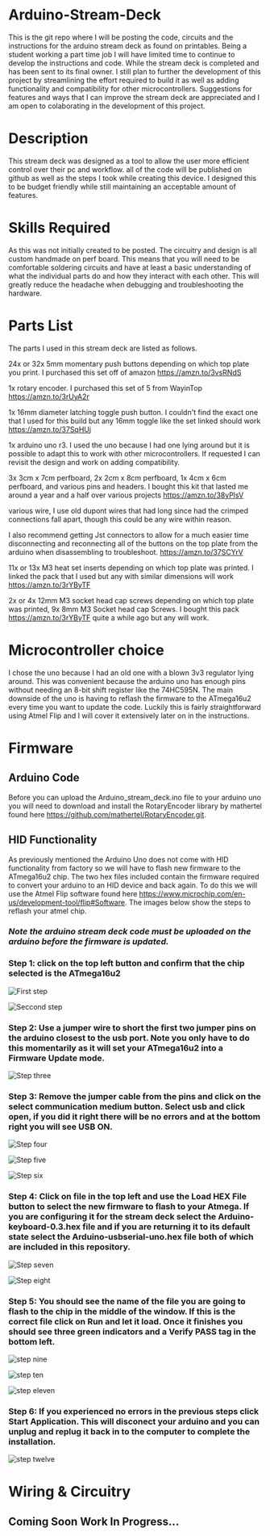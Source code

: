 # Arduino-Stream-Deck
This is the git repo where I will be posting the code, circuits and the instructions for the arduino stream deck as found on printables. Being a student working a part time job I will have limited time to continue to develop the instructions and code. While the stream deck is completed and has been sent to its final owner. I still plan to further the development of this project by streamlining the effort required to build it as well as adding functionality and compatibility for other microcontrollers. Suggestions for features and ways that I can improve the stream deck are appreciated and I am open to colaborating in the development of this project.    

# Description
This stream deck was designed as a tool to allow the user more efficient control over their pc and workflow. all of the code will be published on github as well as the steps I took while creating this device. I designed this to be budget friendly while still maintaining an acceptable amount of features.

# Skills Required
As this was not initially created to be posted. The circuitry and design is all custom handmade on perf board. This means that you will need to be comfortable soldering circuits and have at least a basic understanding of what the individual parts do and how they interact with each other. This will greatly reduce the headache when debugging and troubleshooting the hardware.

# Parts List
The parts I used in this stream deck are listed as follows.

24x or 32x 5mm momentary push buttons depending on which top plate you print. I purchased this set off of amazon https://amzn.to/3vsRNdS 

1x rotary encoder. I purchased this set of 5 from WayinTop https://amzn.to/3rUyA2r 

1x 16mm diameter latching toggle push button. I couldn't find the exact one that I used for this build but any 16mm toggle like the set linked should work https://amzn.to/37SqHUj

1x arduino uno r3. I used the uno because I had one lying around but it is possible to adapt this to work with other microcontrollers. If requested I can revisit the design and work on adding compatibility.

3x 3cm x 7cm perfboard, 2x 2cm x 8cm perfboard, 1x 4cm x 6cm perfboard, and various pins and headers. I bought this kit that lasted me around a year and a half over various projects https://amzn.to/38yPlsV

various wire, I use old dupont wires that had long since had the crimped connections fall apart, though this could be any wire within reason.

I also recommend getting Jst connectors to allow for a much easier time disconnecting and reconnecting all of the buttons on the top plate from the arduino when disassembling to troubleshoot. https://amzn.to/37SCYrV 

11x or 13x M3 heat set inserts depending on which top plate was printed. I linked the pack that I used but any with similar dimensions will work https://amzn.to/3rYByTF

2x or 4x 12mm M3 socket head cap screws depending on which top plate was printed, 9x 8mm M3 Socket head cap Screws. I bought this pack https://amzn.to/3rYByTF quite a while ago but any will work.

# Microcontroller choice
I chose the uno because I had an old one with a blown 3v3 regulator lying around. This was convenient because the arduino uno has enough pins without needing an 8-bit shift register like the 74HC595N. The main downside of the uno is having to reflash the firmware to the ATmega16u2 every time you want to update the code. Luckily this is fairly straightforward using Atmel Flip and I will cover it extensively later on in the instructions.

# Firmware

## Arduino Code
Before you can upload the Arduino_stream_deck.ino file to your arduino uno you will need to download and install the RotaryEncoder library by mathertel found here https://github.com/mathertel/RotaryEncoder.git.

## HID Functionality
As previously mentioned the Arduino Uno does not come with HID functionality from factory so we will have to flash new firmware to the ATmega16u2 chip.
The two hex files included contain the firmware required to convert your arduino to an HID device and back again. To do this we will use the Atmel Flip software found here https://www.microchip.com/en-us/development-tool/flip#Software.
The images below show the steps to reflash your atmel chip.

### *Note the arduino stream deck code must be uploaded on the arduino before the firmware is updated.*

### Step 1: click on the top left button and confirm that the chip selected is the ATmega16u2

![First step](https://user-images.githubusercontent.com/86377881/166090975-e85c889c-b857-4f89-b279-84607302c108.PNG)

![Seccond step](https://user-images.githubusercontent.com/86377881/166090985-bd3a59b0-562a-4f2a-9590-cf149dafb68f.PNG)

### Step 2: Use a jumper wire to short the first two jumper pins on the arduino closest to the usb port. Note you only have to do this momentarily as it will set your ATmega16u2 into a Firmware Update mode.

![Step three](https://user-images.githubusercontent.com/86377881/166090991-4e7f12be-3b89-497d-bf57-a3ef3f05ad70.png)

### Step 3: Remove the jumper cable from the pins and click on the select communication medium button. Select usb and click open, if you did it right there will be no errors and at the bottom right you will see USB ON. 

![Step four](https://user-images.githubusercontent.com/86377881/166090993-d6277721-18df-430c-bf93-3d9bc265b554.PNG)

![Step five](https://user-images.githubusercontent.com/86377881/166090996-8cd9788a-62c0-41ea-95cb-552acc9c1146.png)

![Step six](https://user-images.githubusercontent.com/86377881/166090997-f7b783c5-9126-4b1e-b229-f35e2f03311f.PNG)

### Step 4: Click on file in the top left and use the Load HEX File button to select the new firmware to flash to your Atmega. If you are configuring it for the stream deck select the Arduino-keyboard-0.3.hex file and if you are returning it to its default state select the Arduino-usbserial-uno.hex file both of which are included in this repository. 

![Step seven](https://user-images.githubusercontent.com/86377881/166091000-fab45503-9390-4870-bd08-16760043204d.PNG)

![Step eight](https://user-images.githubusercontent.com/86377881/166091023-da8ddc44-1d22-4c78-a382-4994d59d047b.png)

### Step 5: You should see the name of the file you are going to flash to the chip in the middle of the window. If this is the correct file click on Run and let it load. Once it finishes you should see three green indicators and a Verify PASS tag in the bottom left. 

![step nine](https://user-images.githubusercontent.com/86377881/166091888-d202638b-63db-49d4-becc-91d76b4d29dc.PNG)

![step ten](https://user-images.githubusercontent.com/86377881/166091895-edee7d7d-bb97-4ef8-9b8e-41dd6dc4c338.PNG)

![step eleven](https://user-images.githubusercontent.com/86377881/166091899-6000f97e-8553-48d3-b728-fcc95415d469.PNG)

### Step 6: If you experienced no errors in the previous steps click Start Application. This will disconect your arduino and you can unplug and replug it back in to the computer to complete the installation.  

![step twelve](https://user-images.githubusercontent.com/86377881/166091900-560ed590-8963-47b8-98a7-efcf96c84314.PNG)

# Wiring & Circuitry

## Coming Soon Work In Progress...

